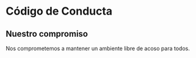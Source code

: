 # Código de Conducta

## Nuestro compromiso
Nos comprometemos a mantener un ambiente libre de acoso para todos.
